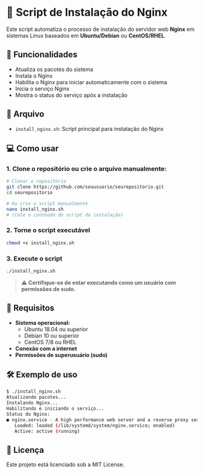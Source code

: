 # 🧰 Script de Instalação do Nginx

Este script automatiza o processo de instalação do servidor web **Nginx** em sistemas Linux baseados em **Ubuntu/Debian** ou **CentOS/RHEL**.

## 📌 Funcionalidades

- Atualiza os pacotes do sistema
- Instala o Nginx
- Habilita o Nginx para iniciar automaticamente com o sistema
- Inicia o serviço Nginx
- Mostra o status do serviço após a instalação

## 📂 Arquivo

- `install_nginx.sh`: Script principal para instalação do Nginx

## 💻 Como usar

### 1. Clone o repositório ou crie o arquivo manualmente:

```bash
# Clonar o repositório
git clone https://github.com/seuusuario/seurepositorio.git
cd seurepositorio

# Ou crie o script manualmente
nano install_nginx.sh
# (Cole o conteúdo do script de instalação)
```

### 2. Torne o script executável

```bash
chmod +x install_nginx.sh
```

### 3. Execute o script

```bash
./install_nginx.sh
```

> ⚠️ **Certifique-se de estar executando como um usuário com permissões de sudo.**

## 📎 Requisitos

- **Sistema operacional:**
  - Ubuntu 18.04 ou superior
  - Debian 10 ou superior
  - CentOS 7/8 ou RHEL
- **Conexão com a internet**
- **Permissões de superusuário (sudo)**

## 🛠 Exemplo de uso

```bash
$ ./install_nginx.sh
Atualizando pacotes...
Instalando Nginx...
Habilitando e iniciando o serviço...
Status do Nginx:
● nginx.service - A high performance web server and a reverse proxy server
   Loaded: loaded (/lib/systemd/system/nginx.service; enabled)
   Active: active (running)
```

## 📄 Licença

Este projeto está licenciado sob a MIT License.